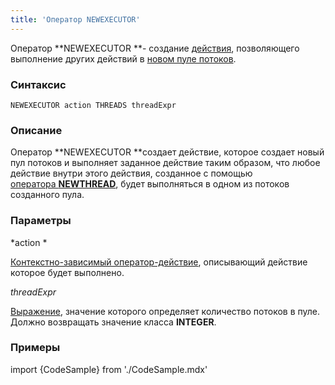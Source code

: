 ```yaml
---
title: 'Оператор NEWEXECUTOR'
---
```


Оператор **NEWEXECUTOR **- создание [действия](Actions.md), позволяющего выполнение других действий в [новом пуле потоков](New_threads_NEWTHREAD_NEWEXECUTOR_.md).

### Синтаксис

    NEWEXECUTOR action THREADS threadExpr

### Описание

Оператор **NEWEXECUTOR **создает действие, которое создает новый пул потоков и выполняет заданное действие таким образом, что любое действие внутри этого действия, созданное с помощью [оператора **NEWTHREAD**](NEWTHREAD_operator.md), будет выполняться в одном из потоков созданного пула. 

### Параметры

*action *

[Контекстно-зависимый оператор-действие](Action_operator.md#contextdependent), описывающий действие которое будет выполнено.

*threadExpr*

[Выражение](Expression.md), значение которого определяет количество потоков в пуле. Должно возвращать значение класса **INTEGER**. 

### Примеры


import {CodeSample} from './CodeSample.mdx'

<CodeSample url="https://ru-documentation.lsfusion.org/sample?file=ActionSample&block=newexecutor"/>

  

